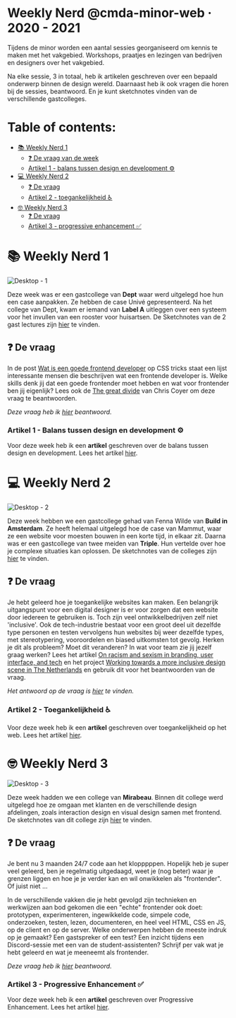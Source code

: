 # Weekly Nerd @cmda-minor-web · 2020 - 2021

Tijdens de minor worden een aantal sessies georganiseerd om kennis te maken met het vakgebied. 
Workshops, praatjes en lezingen van bedrijven en designers over het vakgebied. 

Na elke sessie, 3 in totaal, heb ik artikelen geschreven over een bepaald onderwerp binnen de design wereld. Daarnaast
heb ik ook vragen die horen bij de sessies, beantwoord. En je kunt sketchnotes vinden van de verschillende gastcolleges. 

# Table of contents:

- [📚 Weekly Nerd 1](#-weekly-nerd-1)
  - [❓ De vraag van de week](#-de-vraag)
  - [Artikel 1 - balans tussen design en development ⚙️](#artikel-1---balans-tussen-design-en-development-%EF%B8%8F)
- [💻 Weekly Nerd 2](#-weekly-nerd-2)
  - [❓ De vraag](#-de-vraag-1)
  - [Artikel 2 - toegankelijkheid ♿️](#artikel-2---toegankelijkheid-%EF%B8%8F)
- [🤓 Weekly Nerd 3](#-weekly-nerd-3)
  - [❓ De vraag](#-de-vraag-2)
  - [Artikel 3 - progressive enhancement ✅](#artikel-3---progressive-enhancement-)

# 📚 Weekly Nerd 1

![Desktop - 1](https://user-images.githubusercontent.com/60745348/120893584-52755980-c614-11eb-8c09-a7ce4b8f3b70.jpg)

Deze week was er een gastcollege van **Dept** waar werd uitgelegd hoe hun een case aanpakken. Ze hebben de case Univé gepresenteerd. Na het college van Dept, kwam er iemand van **Label A** uitleggen over een systeem voor het invullen van een rooster voor huisartsen. De Sketchnotes van de 2 gast lectures zijn [hier](https://github.com/sanneduinkerx/weekly-nerd-2021/wiki/WkN%231:-Sketchnotes-%F0%9F%93%9D) te vinden.

## ❓ De vraag 
In de post [Wat is een goede frontend developer](https://css-tricks.com/what-makes-a-good-front-end-developer/) op CSS tricks staat een lijst interessante mensen die beschrijven wat een frontende developer is. Welke skills denk jij dat een goede frontender moet hebben en wat voor frontender ben jij eigenlijk? Lees ook de [The great divide](https://css-tricks.com/the-great-divide/) van Chris Coyer om deze vraag te beantwoorden. 

*Deze vraag heb ik [hier](https://github.com/sanneduinkerx/weekly-nerd-2021/wiki/WkN%231:-De-vraag-%E2%9D%94) beantwoord.*

### Artikel 1 - Balans tussen design en development ⚙️
Voor deze week heb ik een **artikel** geschreven over de balans tussen design en development. Lees het artikel [hier](https://github.com/sanneduinkerx/weekly-nerd-2021/wiki/Het-balans-tussen-Design-en-Development,-en-waarom-dit-belangrijk-is.).


# 💻 Weekly Nerd 2

![Desktop - 2](https://user-images.githubusercontent.com/60745348/120893585-530df000-c614-11eb-9bd8-e7d029e1caac.jpg)

Deze week hebben we een gastcollege gehad van Fenna Wilde van **Build in Amsterdam**. Ze heeft helemaal uitgelegd hoe de case van Mammut, waar ze een website voor moesten bouwen in een korte tijd, in elkaar zit. Daarna was er een gastcollege van twee meiden van **Triple**. Hun vertelde over hoe je complexe situaties kan oplossen. De sketchnotes van de colleges zijn [hier](https://github.com/sanneduinkerx/weekly-nerd-2021/wiki/WkN%232:-Sketchnotes-%F0%9F%93%9D) te vinden.

## ❓ De vraag
Je hebt geleerd hoe je toegankelijke websites kan maken. Een belangrijk uitgangspunt voor een digital designer is er voor zorgen dat een website door iedereen te gebruiken is. Toch zijn veel ontwikkelbedrijven zelf niet 'inclusive'. Ook de tech-industrie bestaat voor een groot deel uit dezelfde type personen en testen vervolgens hun websites bij weer dezelfde types, met stereotypering, vooroordelen en biased uitkomsten tot gevolg. Herken je dit als probleem? Moet dit veranderen? In wat voor team zie jij jezelf graag werken? Lees het artikel [On racism and sexism in branding, user interface, and tech](https://uxdesign.cc/on-racism-and-sexism-in-branding-user-interface-and-tech-337f5ceb7ed5) en het project [Working towards a more inclusive design scene in The Netherlands](https://inclusief.design/) en gebruik dit voor het beantwoorden van de vraag.

*Het antwoord op de vraag is [hier](https://github.com/sanneduinkerx/weekly-nerd-2021/wiki/WkN%232:-de-vraag-%E2%9D%93) te vinden.*

### Artikel 2 - Toegankelijkheid ♿️
Voor deze week heb ik een **artikel** geschreven over toegankelijkheid op het web. Lees het artikel [hier]().

# 🤓 Weekly Nerd 3

![Desktop - 3](https://user-images.githubusercontent.com/60745348/120893586-53a68680-c614-11eb-9283-1639b03efba1.jpg)


Deze week hadden we een college van **Mirabeau**. Binnen dit college werd uitgelegd hoe ze omgaan met klanten en de verschillende design afdelingen, zoals interaction design en visual design samen met frontend. De sketchnotes van dit college zijn [hier](https://github.com/sanneduinkerx/weekly-nerd-2021/wiki/WkN%233:-Sketchnotes-%F0%9F%93%9D) te vinden.

## ❓ De vraag
Je bent nu 3 maanden 24/7 code aan het klopppppen. Hopelijk heb je super veel geleerd, ben je regelmatig uitgedaagd, weet je (nog beter) waar je grenzen liggen en hoe je je verder kan en wil onwikkelen als "frontender". Of juist niet ...

In de verschillende vakken die je hebt gevolgd zijn technieken en werkwijzen aan bod gekomen die een "echte" frontender ook doet: prototypen, experimenteren, ingewikkelde code, simpele code, onderzoeken, testen, lezen, documenteren, en heel veel HTML, CSS en JS, op de client en op de server. Welke onderwerpen hebben de meeste indruk op je gemaakt? Een gastspreker of een test? Een inzicht tijdens een Discord-sessie met een van de student-assistenten? Schrijf per vak wat je hebt geleerd en wat je meeneemt als frontender.

*Deze vraag heb ik [hier](https://github.com/sanneduinkerx/weekly-nerd-2021/wiki/WkN%233:De-vraag-%E2%9D%93) beantwoord.*

### Artikel 3 - Progressive Enhancement ✅
Voor deze week heb ik een **artikel** geschreven over Progressive Enhancement. Lees het artikel [hier](https://github.com/sanneduinkerx/weekly-nerd-2021/wiki/Progressive-Enhancement---Wat-is-het-en-waarom-is-het-belangrijk%3F).

